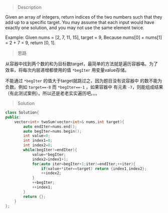 > Description

Given an array of integers, return indices of the two numbers such that they add up to a specific target.
You may assume that each input would have exactly one solution, and you may not use the same element twice.

Example:
Given nums = [2, 7, 11, 15], target = 9,
Because nums[0] + nums[1] = 2 + 7 = 9,
return [0, 1].

> 思路

从容器中找到两个数的和为目标数target，最简单的方法就是遍历容器咯。为了
效率，将每次内层递增都使用的值 `*begIter` 用变量value存储。

不能通过 `*begIter` 的值大于target就跳过之，因为题目没有说容器中
的数不能为负数。例如 `target==-8` 而 `*begIter==-1` ，如果容器中
有元素 `-7`，则能组成结果（有此测试案例）。所以还是老老实实遍历吧。。。

> Solution

```C++
class Solution{
public:
    vector<int> twoSum(vector<int>& nums,int target){
        auto endIter=nums.end();
        auto begIter=nums.begin();
        int value=0;
        int index1=0;
        int index2=0;
        while(begIter!=endIter){
            value=*begIter;
            index2=index1+1;
            for(auto iter=begIter+1;iter!=endIter;++iter){
                if(value+*iter==target) return {index1,index2};
                ++index2;
            }
            ++begIter;
            ++index1;
        }
        return {};
    }
};
```
